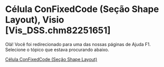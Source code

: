 
# Célula ConFixedCode (Seção Shape Layout), Visio [Vis_DSS.chm82251651]

Olá! Você foi redirecionado para uma das nossas páginas de Ajuda F1. Selecione o tópico que estava procurando abaixo.

[Célula ConFixedCode (Seção Shape Layout)](http://msdn.microsoft.com/library/8e7c9080-7ef1-0696-a3d2-d8f57ea5ab9b%28Office.15%29.aspx)

